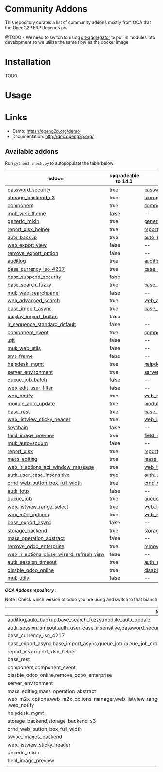 Community Addons
================

This repository curates a list of community addons mostly from OCA that the OpenG2P ERP depends on.

@TODO - We need to switch to using [git-aggregator](https://pypi.org/project/git-aggregator) to pull in modules into development so we utilize the same flow as the docker image


Installation
============

TODO


Usage
=====



Links
=====

* Demo: https://openg2p.org/demo
* Documentation: http://doc.openg2p.org/

Available addons
----------------

Run `python3 check.py` to autopopulate the table below!

addon | upgradeable to 14.0 | Apps Site
--- | --- | ---
[password_security](password_security/) | true | [password_security](https://apps.odoo.com/apps/modules/14.0/password_security/) 
[storage_backend_s3](storage_backend_s3/) | true | [storage_backend_s3](https://apps.odoo.com/apps/modules/14.0/storage_backend_s3/) 
[component](component/) | true | [component](https://apps.odoo.com/apps/modules/14.0/component/) 
[muk_web_theme](muk_web_theme/) | false | -- 
[generic_mixin](generic_mixin/) | true | [generic_mixin](https://apps.odoo.com/apps/modules/14.0/generic_mixin/) 
[report_xlsx_helper](report_xlsx_helper/) | true | [report_xlsx_helper](https://apps.odoo.com/apps/modules/14.0/report_xlsx_helper/) 
[auto_backup](auto_backup/) | true | [auto_backup](https://apps.odoo.com/apps/modules/14.0/auto_backup/) 
[web_export_view](web_export_view/) | false | -- 
[remove_export_option](remove_export_option/) | false | -- 
[auditlog](auditlog/) | true | [auditlog](https://apps.odoo.com/apps/modules/14.0/auditlog/) 
[base_currency_iso_4217](base_currency_iso_4217/) | true | [base_currency_iso_4217](https://apps.odoo.com/apps/modules/14.0/base_currency_iso_4217/) 
[base_suspend_security](base_suspend_security/) | false | -- 
[base_search_fuzzy](base_search_fuzzy/) | true | [base_search_fuzzy](https://apps.odoo.com/apps/modules/14.0/base_search_fuzzy/) 
[muk_web_searchpanel](muk_web_searchpanel/) | false | -- 
[web_advanced_search](web_advanced_search/) | true | [web_advanced_search](https://apps.odoo.com/apps/modules/14.0/web_advanced_search/) 
[base_import_async](base_import_async/) | true | [base_import_async](https://apps.odoo.com/apps/modules/14.0/base_import_async/) 
[display_import_button](display_import_button/) | false | -- 
[ir_sequence_standard_default](ir_sequence_standard_default/) | false | -- 
[component_event](component_event/) | true | [component_event](https://apps.odoo.com/apps/modules/14.0/component_event/) 
[.git](.git/) | false | -- 
[muk_web_utils](muk_web_utils/) | false | -- 
[sms_frame](sms_frame/) | false | -- 
[helpdesk_mgmt](helpdesk_mgmt/) | true | [helpdesk_mgmt](https://apps.odoo.com/apps/modules/14.0/helpdesk_mgmt/) 
[server_environment](server_environment/) | true | [server_environment](https://apps.odoo.com/apps/modules/14.0/server_environment/) 
[queue_job_batch](queue_job_batch/) | false | -- 
[web_edit_user_filter](web_edit_user_filter/) | false | -- 
[web_notify](web_notify/) | true | [web_notify](https://apps.odoo.com/apps/modules/14.0/web_notify/) 
[module_auto_update](module_auto_update/) | true | [module_auto_update](https://apps.odoo.com/apps/modules/14.0/module_auto_update/) 
[base_rest](base_rest/) | true | [base_rest](https://apps.odoo.com/apps/modules/14.0/base_rest/) 
[web_listview_sticky_header](web_listview_sticky_header/) | true | [web_listview_sticky_header](https://apps.odoo.com/apps/modules/14.0/web_listview_sticky_header/) 
[keychain](keychain/) | false | -- 
[field_image_preview](field_image_preview/) | true | [field_image_preview](https://apps.odoo.com/apps/modules/14.0/field_image_preview/) 
[muk_autovacuum](muk_autovacuum/) | false | -- 
[report_xlsx](report_xlsx/) | true | [report_xlsx](https://apps.odoo.com/apps/modules/14.0/report_xlsx/) 
[mass_editing](mass_editing/) | true | [mass_editing](https://apps.odoo.com/apps/modules/14.0/mass_editing/) 
[web_ir_actions_act_window_message](web_ir_actions_act_window_message/) | true | [web_ir_actions_act_window_message](https://apps.odoo.com/apps/modules/14.0/web_ir_actions_act_window_message/) 
[auth_user_case_insensitive](auth_user_case_insensitive/) | true | [auth_user_case_insensitive](https://apps.odoo.com/apps/modules/14.0/auth_user_case_insensitive/) 
[crnd_web_button_box_full_width](crnd_web_button_box_full_width/) | true | [crnd_web_button_box_full_width](https://apps.odoo.com/apps/modules/14.0/crnd_web_button_box_full_width/) 
[auth_totp](auth_totp/) | false | -- 
[queue_job](queue_job/) | true | [queue_job](https://apps.odoo.com/apps/modules/14.0/queue_job/) 
[web_listview_range_select](web_listview_range_select/) | true | [web_listview_range_select](https://apps.odoo.com/apps/modules/14.0/web_listview_range_select/) 
[web_m2x_options](web_m2x_options/) | true | [web_m2x_options](https://apps.odoo.com/apps/modules/14.0/web_m2x_options/) 
[base_export_async](base_export_async/) | false | -- 
[storage_backend](storage_backend/) | true | [storage_backend](https://apps.odoo.com/apps/modules/14.0/storage_backend/) 
[mass_operation_abstract](mass_operation_abstract/) | false | -- 
[remove_odoo_enterprise](remove_odoo_enterprise/) | true | [remove_odoo_enterprise](https://apps.odoo.com/apps/modules/14.0/remove_odoo_enterprise/) 
[web_ir_actions_close_wizard_refresh_view](web_ir_actions_close_wizard_refresh_view/) | false | -- 
[auth_session_timeout](auth_session_timeout/) | true | [auth_session_timeout](https://apps.odoo.com/apps/modules/14.0/auth_session_timeout/) 
[disable_odoo_online](disable_odoo_online/) | true | [disable_odoo_online](https://apps.odoo.com/apps/modules/14.0/disable_odoo_online/) 
[muk_utils](muk_utils/) | false | -- 


***OCA Addons repository*** :

Note : Check which version of odoo you are using and switch to that branch

| Name                                                                                                                                | URL                                                                     |
|-------------------------------------------------------------------------------------------------------------------------------------|-------------------------------------------------------------------------|
| auditlog,auto_backup,base_search_fuzzy,module_auto_update                                                                           | https://github.com/OCA/server-tools/                                    |
| auth_session_timeout,auth_user_case_insensitive,password_security                                                                   | https://github.com/OCA/server-auth                                      |
| base_currency_iso_4217                                                                                                              | https://github.com/OCA/community-data-files                             |
| base_export_async,base_import_async,queue_job,queue_job_cron                                                                        | https://github.com/OCA/queue                                            |
| report_xlsx,report_xlsx_helper                                                                                                      | https://github.com/OCA/reporting-engine                                 |
| base_rest                                                                                                                           | https://github.com/OCA/rest-framework                                   |
| component,component_event                                                                                                           | https://github.com/OCA/connector                                        |
| disable_odoo_online,remove_odoo_enterprise                                                                                          | https://github.com/OCA/server-brand/tree/14.0                           |
| server_environment                                                                                                                  | https://github.com/OCA/server-env                                       |
| mass_editing,mass_operation_abstract                                                                                                | https://github.com/OCA/server-ux                                        |
| web_m2x_options,web_m2x_options_manager,web_listview_range_select,web_ir_actions_act_window_message,web_advanced_search ,web_notify | https://github.com/OCA/web                                              |
| helpdesk_mgmt                                                                                                                       | https://github.com/OCA/helpdesk                                         |
| storage_backend,storage_backend_s3                                                                                                  | https://github.com/OCA/storage                                          |
| crnd_web_button_box_full_width                                                                                                      | https://apps.odoo.com/apps/modules/14.0/crnd_web_button_box_full_width/ |
| swipe_images_backend                                                                                                                | https://apps.odoo.com/apps/modules/14.0/swipe_images_backend/#          |
| web_listview_sticky_header                                                                                                          | https://apps.odoo.com/apps/modules/14.0/web_listview_sticky_header/     |
| generic_mixin                                                                                                                       | https://github.com/crnd-inc/generic-addons/tree/14.0                 |
| field_image_preview                                                                                                                 | https://apps.odoo.com/apps/modules/14.0/field_image_preview/            |
|                                                                                                                                     |                                                                         |
 